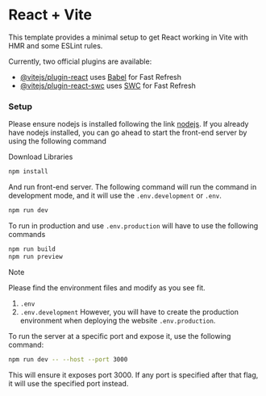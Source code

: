 # React + Vite

This template provides a minimal setup to get React working in Vite with HMR and some ESLint rules.

Currently, two official plugins are available:

- [@vitejs/plugin-react](https://github.com/vitejs/vite-plugin-react/blob/main/packages/plugin-react/README.md) uses [Babel](https://babeljs.io/) for Fast Refresh
- [@vitejs/plugin-react-swc](https://github.com/vitejs/vite-plugin-react-swc) uses [SWC](https://swc.rs/) for Fast Refresh

### Setup
Please ensure nodejs is installed following the link [nodejs](https://nodejs.org/en). If you already have nodejs installed, you can go ahead to start the front-end server by using the following command

Download Libraries

```bash
npm install
```

And run front-end server. The following command will run the command in development mode, and it will use the `.env.development` or `.env`.

```bash
npm run dev
```

To run in production and use `.env.production` will have to use the following commands

```bash
npm run build
npm run preview
```

>[!NOTE]
>Please find the environment files and modify as you see fit.
> 1. `.env`
> 2. `.env.development`
> However, you will have to create the production environment when deploying the website `.env.production`.

To run the server at a specific port and expose it, use the following command:

```bash
npm run dev -- --host --port 3000
```

This will ensure it exposes port 3000. If any port is specified after that flag, it will use the specified port instead.
